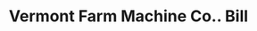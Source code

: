 ---
doi: 10.7916/D8JW9S2S
date_other: '1890'
date_other_textual: 1890-1899
form: printed ephemera
genre:
- Invoices
name:
- Vermont Farm Machine Co.
object_in_context_url: https://biggert.cul.columbia.edu/items/view/ave_biggert_01587
subject_hierarchical_geographic:
- Bellows Falls, Vermont, United States
subject_name:
- Vermont Farm Machine Co.
title: Vermont Farm Machine Co.. Bill
sort_title: Vermont Farm Machine Co.. Bill
call_number: ave_biggert_01587
coordinates:
- 43.13333333333333,-72.45
pid: ave_biggert_01587
identifiers: ave_biggert_01587
thumbnail: https://derivativo-2.library.columbia.edu/iiif/2/ldpd:343946/full/!256,256/0/native.jpg
permalink: "/biggert/ave_biggert_01587/"
layout: iiif-image-page
---